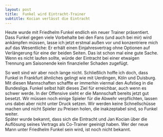 ```yaml
---
layout: post
title:  Funkel wird Eintracht-Trainer
subtitle: Kocian verlässt die Eintracht
---
```


Heute wurde mit Friedhelm Funkel endlich ein neuer Trainer präsentiert. Dass Funkel gegen viele Vorbehalte bei den Fans (und auch bei mir) wird ankämpfen müssen, lasse ich jetzt erstmal außen vor und konzentriere mich auf das Wesentliche: Er erhält einen Einjahresvertrag ohne Optionen auf Verlängerung für eine der beiden Seiten. Das ist schon mal eine gute Sache. Wenn es nicht laufen sollte, würde der Eintracht bei einer etwaigen Trennung am Saisonende kein finanzieller Schaden zugefügt.

So weit sind wir aber noch lange nicht. Schließlich hoffe ich doch, dass Funkel in Frankfurt ähnliches gelingt wie mit Uerdingen, Köln und Duisburg. Mit diesen Mannschaften schaffte er immerhin viermal den Aufstieg in die Bundesliga. Funkel selbst hält dieses Ziel für erreichbar, auch wenn es schwer werde. In der Offensive sieht er die Mannschaft bereits jetzt gut besetzt. Wir müssen noch einige Spieler für die Abwehr verpflichten, lassen uns dabei aber nicht unter Druck setzen. Wir werden keine Schnellschüsse machen und nicht Spieler zu Preisen holen, die inakzeptabel sind, so Funkel weiter.  
Später wurde bekannt, dass sich die Eintracht und Jan Kocian über die Auflösung seines Vertrags als Co-Trainer geeinigt haben. Wer der neue Mann unter Friedhelm Funkel sein wird, ist noch nicht bekannt.
